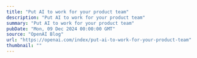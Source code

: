 ```yaml
---
title: "Put AI to work for your product team"
description: "Put AI to work for your product team"
summary: "Put AI to work for your product team"
pubDate: "Mon, 09 Dec 2024 00:00:00 GMT"
source: "OpenAI Blog"
url: "https://openai.com/index/put-ai-to-work-for-your-product-team"
thumbnail: ""
---
```


